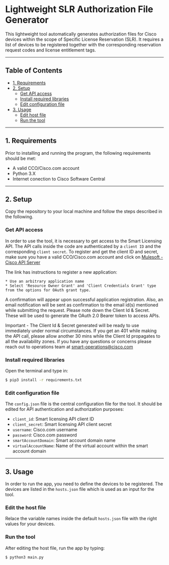 # Lightweight SLR Authorization File Generator

This lightweight tool automatically generates authorization files for Cisco devices within the scope of Specific License Reservation (SLR).
It requires a list of devices to be registered together with the corresponding reservation request codes and license entitlement tags.

---
## Table of Contents
  * [1. Requirements](#1-requirements)
  * [2. Setup](#2-setup)
    + [Get API access](#get_api_access)
    + [Install required libraries](#install-required-libraries)
    + [Edit configuration file](#edit-configuration-file)
  * [3. Usage](#3-usage)
    + [Edit host file](#edit-host-file)
    + [Run the tool](#run-the-tool)

---

## 1. Requirements

Prior to installing and running the program, the following requirements should be met:
- A valid CCO/Cisco.com account
- Python 3.X
- Internet conection to Cisco Software Central

---

## 2. Setup

Copy the repository to your local machine and follow the steps described in the following.

### Get API access
In order to use the tool, it is necessary to get access to the Smart Licensing API. The API calls inside the code are authenticated by a `client ID` and the corresponding `client secret`. To register and get the client ID and secret, make sure you have a valid CCO/Cisco.com account and click on [Mulesoft - Cisco API Server](https://anypoint.mulesoft.com/apiplatform/apx#/portals/organizations/1c92147b-332d-4f44-8c0e-ad3997b5e06d/apis/5418104/versions/102456/pages/425744)
  
The link has instructions to register a new application:

    * Use an arbitrary application name
    * Select 'Resource Owner Grant' and 'Client Credentials Grant' type from the options for OAuth grant type.

A confirmation will appear upon successful application registration. Also, an email notification will be sent as confirmation to the email id(s) mentioned while submitting the request. Please note down the Client Id & Secret. These will be used to generate the OAuth 2.0 Bearer token to access APIs.

Important - The Client Id & Secret generated will be ready to use immediately under normal circumstances. If you get an 401 while making the API call, please allow another 30 mins while the Client Id propagates to all the availability zones. If you have any questions or concerns please reach out to operations team at smart-operations@cisco.com

### Install required libraries
Open the terminal and type in:

```bash
$ pip3 install -r requirements.txt
```

### Edit configuration file
The `config.json` file is the central configuration file for the tool. It should be edited for API authentication and authorization purposes:
- `client_id`: Smart licensing API client ID
- `client_secret`: Smart licensing API client secret
- `username`: Cisco.com username
- `password`: Cisco.com password
- `smartAccountDomain`: Smart account domain name
- `virtualAccountName`: Name of the virtual account within the smart account domain

---

## 3. Usage

In order to run the app, you need to define the devices to be registered. The devices are listed in the `hosts.json` file which is used as an input for the tool.

### Edit the host file
Relace the variable names inside the default `hosts.json` file with the right values for your devices.

### Run the tool
After editing the host file, run the app by typing:

```bash
$ python3 main.py
```